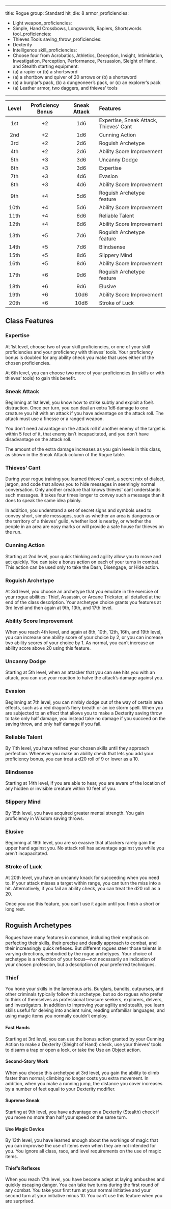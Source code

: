 ---
title: Rogue
group: Standard
hit_die: 8
armor_proficiencies:
  - Light
weapon_proficiencies:
  - Simple, Hand Crossbows, Longswords, Rapiers, Shortswords
tool_proficiencies:
  - Thieves Tools
saving_throw_proficiencies:
  - Dexterity
  - Intelligence
skill_proficiencies:
  - Choose four from Acrobatics, Athletics, Deception, Insight, Intimidation, Investigation, Perception, Performance, Persuasion, Sleight of Hand, and Stealth
starting equipment:
  - (a) a rapier or (b) a shortsword
  - (a) a shortbow and quiver of 20 arrows or (b) a shortsword
  - (a) a burglar’s pack, (b) a dungeoneer’s pack, or (c) an explorer’s pack
  - (a) Leather armor, two daggers, and thieves’ tools
----

| Level | Proficiency Bonus | Sneak Attack | Features                               |
|:-----:|:-----------------:|:------------:|:---------------------------------------|
|  1st  |        +2         |      1d6     | Expertise, Sneak Attack, Thievesʼ Cant |
|  2nd  |        +2         |      1d6     | Cunning Action                         |
|  3rd  |        +2         |      2d6     | Roguish Archetype                      |
|  4th  |        +2         |      2d6     | Ability Score Improvement              |
|  5th  |        +3         |      3d6     | Uncanny Dodge                          |
|  6th  |        +3         |      3d6     | Expertise                              |
|  7th  |        +3         |      4d6     | Evasion                                |
|  8th  |        +3         |      4d6     | Ability Score Improvement              |
|  9th  |        +4         |      5d6     | Roguish Archetype feature              |
| 10th  |        +4         |      5d6     | Ability Score Improvement              |
| 11th  |        +4         |      6d6     | Reliable Talent                        |
| 12th  |        +4         |      6d6     | Ability Score Improvement              |
| 13th  |        +5         |      7d6     | Roguish Archetype feature              |
| 14th  |        +5         |      7d6     | Blindsense                             |
| 15th  |        +5         |      8d6     | Slippery Mind                          |
| 16th  |        +5         |      8d6     | Ability Score Improvement              |
| 17th  |        +6         |      9d6     | Roguish Archetype feature              |
| 18th  |        +6         |      9d6     | Elusive                                |
| 19th  |        +6         |     10d6     | Ability Score Improvement              |
| 20th  |        +6         |     10d6     | Stroke of Luck                         |

## Class Features

### Expertise

At 1st level, choose two of your skill proficiencies, or one of your skill proficiencies and your proficiency with thieves’ tools. Your proficiency bonus is doubled for any ability check you make that uses either of the chosen proficiencies.

At 6th level, you can choose two more of your proficiencies (in skills or with thieves’ tools) to gain this benefit.

### Sneak Attack

Beginning at 1st level, you know how to strike subtly and exploit a foe’s distraction. Once per turn, you can deal an extra 1d6 damage to one creature you hit with an attack if you have advantage on the attack roll. The attack must use a finesse or a ranged weapon.

You don’t need advantage on the attack roll if another enemy of the target is within 5 feet of it, that enemy isn’t incapacitated, and you don’t have disadvantage on the attack roll.

The amount of the extra damage increases as you gain levels in this class, as shown in the Sneak Attack column of the Rogue table.

### Thieves’ Cant

During your rogue training you learned thieves’ cant, a secret mix of dialect, jargon, and code that allows you to hide messages in seemingly normal conversation. Only another creature that knows thieves’ cant understands such messages. It takes four times longer to convey such a message than it does to speak the same idea plainly.

In addition, you understand a set of secret signs and symbols used to convey short, simple messages, such as whether an area is dangerous or the territory of a thieves’ guild, whether loot is nearby, or whether the people in an area are easy marks or will provide a safe house for thieves on the run.

### Cunning Action

Starting at 2nd level, your quick thinking and agility allow you to move and act quickly. You can take a bonus action on each of your turns in combat. This action can be used only to take the Dash, Disengage, or Hide action.

### Roguish Archetype

At 3rd level, you choose an archetype that you emulate in the exercise of your rogue abilities: Thief, Assassin, or Arcane Trickster, all detailed at the end of the class description. Your archetype choice grants you features at 3rd level and then again at 9th, 13th, and 17th level.

### Ability Score Improvement

When you reach 4th level, and again at 8th, 10th, 12th, 16th, and 19th level, you can increase one ability score of your choice by 2, or you can increase two ability scores of your choice by 1. As normal, you can’t increase an ability score above 20 using this feature.

### Uncanny Dodge

Starting at 5th level, when an attacker that you can see hits you with an attack, you can use your reaction to halve the attack’s damage against you.

### Evasion

Beginning at 7th level, you can nimbly dodge out of the way of certain area effects, such as a red dragon’s fiery breath or an ice storm spell. When you are subjected to an effect that allows you to make a Dexterity saving throw to take only half damage, you instead take no damage if you succeed on the saving throw, and only half damage if you fail.

### Reliable Talent

By 11th level, you have refined your chosen skills until they approach perfection. Whenever you make an ability check that lets you add your proficiency bonus, you can treat a d20 roll of 9 or lower as a 10.

### Blindsense

Starting at 14th level, if you are able to hear, you are aware of the location of any hidden or invisible creature within 10 feet of you.

### Slippery Mind

By 15th level, you have acquired greater mental strength. You gain proficiency in Wisdom saving throws.

### Elusive

Beginning at 18th level, you are so evasive that attackers rarely gain the upper hand against you. No attack roll has advantage against you while you aren’t incapacitated.

### Stroke of Luck

At 20th level, you have an uncanny knack for succeeding when you need to. If your attack misses a target within range, you can turn the miss into a hit.  Alternatively, if you fail an ability check, you can treat the d20 roll as a 20.

Once you use this feature, you can’t use it again until you finish a short or long rest.

## Roguish Archetypes

Rogues have many features in common, including their emphasis on perfecting their skills, their precise and deadly approach to combat, and their increasingly quick reflexes. But different rogues steer those talents in varying directions, embodied by the rogue archetypes. Your choice of archetype is a reflection of your focus—not necessarily an indication of your chosen profession, but a description of your preferred techniques.

### Thief

You hone your skills in the larcenous arts. Burglars, bandits, cutpurses, and other criminals typically follow this archetype, but so do rogues who prefer to think of themselves as professional treasure seekers, explorers, delvers, and investigators. In addition to improving your agility and stealth, you learn skills useful for delving into ancient ruins, reading unfamiliar languages, and using magic items you normally couldn’t employ.

#### Fast Hands

Starting at 3rd level, you can use the bonus action granted by your Cunning Action to make a Dexterity (Sleight of Hand) check, use your thieves’ tools to disarm a trap or open a lock, or take the Use an Object action.

#### Second-Story Work

When you choose this archetype at 3rd level, you gain the ability to climb faster than normal; climbing no longer costs you extra movement.  In addition, when you make a running jump, the distance you cover increases by a number of feet equal to your Dexterity modifier.

#### Supreme Sneak

Starting at 9th level, you have advantage on a Dexterity (Stealth) check if you move no more than half your speed on the same turn.

#### Use Magic Device

By 13th level, you have learned enough about the workings of magic that you can improvise the use of items even when they are not intended for you. You ignore all class, race, and level requirements on the use of magic items.

#### Thief’s Reflexes

When you reach 17th level, you have become adept at laying ambushes and quickly escaping danger. You can take two turns during the first round of any combat. You take your first turn at your normal initiative and your second turn at your initiative minus 10. You can’t use this feature when you are surprised.
